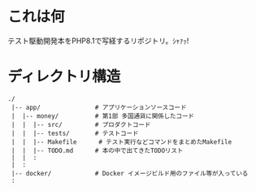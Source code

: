 # これは何
テスト駆動開発本をPHP8.1で写経するリポジトリ。ｼｬｧｯ!

# ディレクトリ構造

```text
./
 |-- app/               # アプリケーションソースコード
 |  |-- money/          # 第1部 多国通貨に関係したコード
 |  |  |-- src/         # プロダクトコード
 |  |  |-- tests/       # テストコード
 |  |  |-- Makefile      # テスト実行などコマンドをまとめたMakefile
 |  |  |-- TODO.md      # 本の中で出てきたTODOリスト
 |  |  :
 |  :
 |-- docker/            # Docker イメージビルド用のファイル等が入っている
 :
```